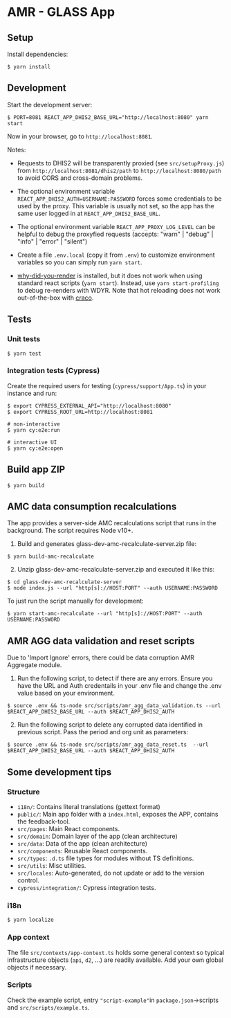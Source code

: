 # AMR - GLASS App

## Setup

Install dependencies:

```
$ yarn install
```

## Development

Start the development server:

```
$ PORT=8081 REACT_APP_DHIS2_BASE_URL="http://localhost:8080" yarn start
```

Now in your browser, go to `http://localhost:8081`.

Notes:

-   Requests to DHIS2 will be transparently proxied (see `src/setupProxy.js`) from `http://localhost:8081/dhis2/path` to `http://localhost:8080/path` to avoid CORS and cross-domain problems.

-   The optional environment variable `REACT_APP_DHIS2_AUTH=USERNAME:PASSWORD` forces some credentials to be used by the proxy. This variable is usually not set, so the app has the same user logged in at `REACT_APP_DHIS2_BASE_URL`.

-   The optional environment variable `REACT_APP_PROXY_LOG_LEVEL` can be helpful to debug the proxyfied requests (accepts: "warn" | "debug" | "info" | "error" | "silent")

-   Create a file `.env.local` (copy it from `.env`) to customize environment variables so you can simply run `yarn start`.

-   [why-did-you-render](https://github.com/welldone-software/why-did-you-render) is installed, but it does not work when using standard react scripts (`yarn start`). Instead, use `yarn start-profiling` to debug re-renders with WDYR. Note that hot reloading does not work out-of-the-box with [craco](https://github.com/gsoft-inc/craco).

## Tests

### Unit tests

```
$ yarn test
```

### Integration tests (Cypress)

Create the required users for testing (`cypress/support/App.ts`) in your instance and run:

```
$ export CYPRESS_EXTERNAL_API="http://localhost:8080"
$ export CYPRESS_ROOT_URL=http://localhost:8081

# non-interactive
$ yarn cy:e2e:run

# interactive UI
$ yarn cy:e2e:open
```

## Build app ZIP

```
$ yarn build
```

## AMC data consumption recalculations

The app provides a server-side AMC recalculations script that runs in the background. The script requires Node v10+.

1. Build and generates glass-dev-amc-recalculate-server.zip file:

```
$ yarn build-amc-recalculate
```

2. Unzip glass-dev-amc-recalculate-server.zip and executed it like this:

```
$ cd glass-dev-amc-recalculate-server
$ node index.js --url "http[s]://HOST:PORT" --auth USERNAME:PASSWORD
```

To just run the script manually for development:

```
$ yarn start-amc-recalculate --url "http[s]://HOST:PORT" --auth USERNAME:PASSWORD
```

## AMR AGG data validation and reset scripts

Due to 'Import Ignore' errors, there could be data corruption AMR Aggregate module.

1. Run the following script, to detect if there are any errors. Ensure you have the URL and Auth credentails in your .env file and change the .env value based on your environment.

```
$ source .env && ts-node src/scripts/amr_agg_data_validation.ts --url $REACT_APP_DHIS2_BASE_URL --auth $REACT_APP_DHIS2_AUTH
```

2. Run the following script to delete any corrupted data identified in previous script. Pass the period and org unit as parameters:

```
$ source .env && ts-node src/scripts/amr_agg_data_reset.ts  --url $REACT_APP_DHIS2_BASE_URL --auth $REACT_APP_DHIS2_AUTH
```

## Some development tips

### Structure

-   `i18n/`: Contains literal translations (gettext format)
-   `public/`: Main app folder with a `index.html`, exposes the APP, contains the feedback-tool.
-   `src/pages`: Main React components.
-   `src/domain`: Domain layer of the app (clean architecture)
-   `src/data`: Data of the app (clean architecture)
-   `src/components`: Reusable React components.
-   `src/types`: `.d.ts` file types for modules without TS definitions.
-   `src/utils`: Misc utilities.
-   `src/locales`: Auto-generated, do not update or add to the version control.
-   `cypress/integration/`: Cypress integration tests.

### i18n

```
$ yarn localize
```

### App context

The file `src/contexts/app-context.ts` holds some general context so typical infrastructure objects (`api`, `d2`, ...) are readily available. Add your own global objects if necessary.

### Scripts

Check the example script, entry `"script-example"`in `package.json`->scripts and `src/scripts/example.ts`.
